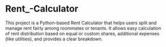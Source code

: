 # Rent_-Calculator
This project is a Python-based Rent Calculator that helps users split and manage rent fairly among roommates or tenants. It allows easy calculation of rent distribution based on equal or custom shares, additional expenses (like utilities), and provides a clear breakdown.
